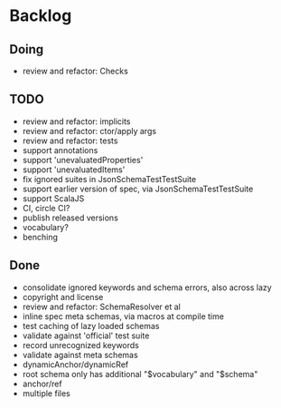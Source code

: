 # Backlog

## Doing
- review and refactor: Checks

## TODO
- review and refactor: implicits
- review and refactor: ctor/apply args
- review and refactor: tests
- support annotations
- support 'unevaluatedProperties'
- support 'unevaluatedItems'
- fix ignored suites in JsonSchemaTestTestSuite
- support earlier version of spec, via JsonSchemaTestTestSuite
- support ScalaJS
- CI, circle CI?
- publish released versions
- vocabulary?
- benching

## Done
- consolidate ignored keywords and schema errors, also across lazy
- copyright and license
- review and refactor: SchemaResolver et al
- inline spec meta schemas, via macros at compile time
- test caching of lazy loaded schemas
- validate against 'official' test suite
- record unrecognized keywords
- validate against meta schemas
- dynamicAnchor/dynamicRef
- root schema only has additional "$vocabulary" and "$schema"
- anchor/ref
- multiple files
